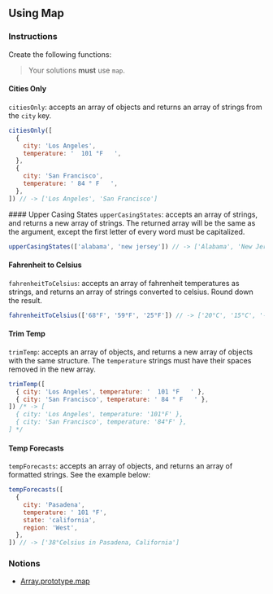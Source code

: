 ## Using Map

### Instructions

Create the following functions:

> Your solutions **must** use `map`.


#### Cities Only
`citiesOnly`: accepts an array of objects and returns an array of strings from the `city` key.
```js
citiesOnly([
  {
    city: 'Los Angeles',
    temperature: '  101 °F   ',
  },
  {
    city: 'San Francisco',
    temperature: ' 84 ° F   ',
  },
]) // -> ['Los Angeles', 'San Francisco']
```

#### Upper Casing States
`upperCasingStates`: accepts an array of strings, and returns a new array of strings. The returned array will be the same as the argument, except the first letter of every word must be capitalized.
```js
upperCasingStates(['alabama', 'new jersey']) // -> ['Alabama', 'New Jersey']
```

#### Fahrenheit to Celsius
`fahrenheitToCelsius`: accepts an array of fahrenheit temperatures as strings, and returns an array of strings converted to celsius. Round down the result.
```js
fahrenheitToCelsius(['68°F', '59°F', '25°F']) // -> ['20°C', '15°C', '-4°C']
```

#### Trim Temp
`trimTemp`: accepts an array of objects, and returns a new array of objects with the same structure. The `temperature` strings must have their spaces removed in the new array.
```js
trimTemp([
  { city: 'Los Angeles', temperature: '  101 °F   ' },
  { city: 'San Francisco', temperature: ' 84 ° F   ' },
]) /* -> [
  { city: 'Los Angeles', temperature: '101°F' },
  { city: 'San Francisco', temperature: '84°F' },
] */
```

#### Temp Forecasts
`tempForecasts`: accepts an array of objects, and returns an array of formatted strings. See the example below:
```js
tempForecasts([
  {
    city: 'Pasadena',
    temperature: ' 101 °F',
    state: 'california',
    region: 'West',
  },
]) // -> ['38°Celsius in Pasadena, California']
```


### Notions

- [Array.prototype.map](https://devdocs.io/javascript/global_objects/array/map)
